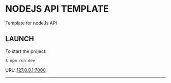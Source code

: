 # NODEJS API TEMPLATE

Template for nodeJs API

## LAUNCH
To start the project:
```
$ npm run dev
```
URL: [127.0.0.1:7000](127.0.0.1:7000)

---